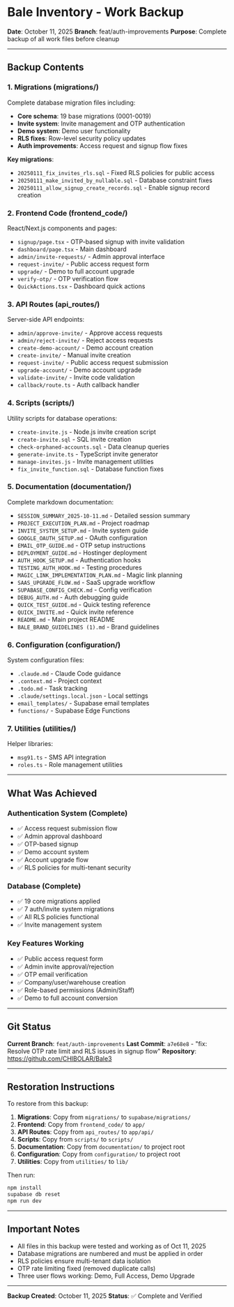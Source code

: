 # Bale Inventory - Work Backup

**Date**: October 11, 2025
**Branch**: feat/auth-improvements
**Purpose**: Complete backup of all work files before cleanup

---

## Backup Contents

### 1. Migrations (migrations/)
Complete database migration files including:
- **Core schema**: 19 base migrations (0001-0019)
- **Invite system**: Invite management and OTP authentication
- **Demo system**: Demo user functionality
- **RLS fixes**: Row-level security policy updates
- **Auth improvements**: Access request and signup flow fixes

**Key migrations**:
- `20250111_fix_invites_rls.sql` - Fixed RLS policies for public access
- `20250111_make_invited_by_nullable.sql` - Database constraint fixes
- `20250111_allow_signup_create_records.sql` - Enable signup record creation

### 2. Frontend Code (frontend_code/)
React/Next.js components and pages:
- `signup/page.tsx` - OTP-based signup with invite validation
- `dashboard/page.tsx` - Main dashboard
- `admin/invite-requests/` - Admin approval interface
- `request-invite/` - Public access request form
- `upgrade/` - Demo to full account upgrade
- `verify-otp/` - OTP verification flow
- `QuickActions.tsx` - Dashboard quick actions

### 3. API Routes (api_routes/)
Server-side API endpoints:
- `admin/approve-invite/` - Approve access requests
- `admin/reject-invite/` - Reject access requests
- `create-demo-account/` - Demo account creation
- `create-invite/` - Manual invite creation
- `request-invite/` - Public access request submission
- `upgrade-account/` - Demo account upgrade
- `validate-invite/` - Invite code validation
- `callback/route.ts` - Auth callback handler

### 4. Scripts (scripts/)
Utility scripts for database operations:
- `create-invite.js` - Node.js invite creation script
- `create-invite.sql` - SQL invite creation
- `check-orphaned-accounts.sql` - Data cleanup queries
- `generate-invite.ts` - TypeScript invite generator
- `manage-invites.js` - Invite management utilities
- `fix_invite_function.sql` - Database function fixes

### 5. Documentation (documentation/)
Complete markdown documentation:
- `SESSION_SUMMARY_2025-10-11.md` - Detailed session summary
- `PROJECT_EXECUTION_PLAN.md` - Project roadmap
- `INVITE_SYSTEM_SETUP.md` - Invite system guide
- `GOOGLE_OAUTH_SETUP.md` - OAuth configuration
- `EMAIL_OTP_GUIDE.md` - OTP setup instructions
- `DEPLOYMENT_GUIDE.md` - Hostinger deployment
- `AUTH_HOOK_SETUP.md` - Authentication hooks
- `TESTING_AUTH_HOOK.md` - Testing procedures
- `MAGIC_LINK_IMPLEMENTATION_PLAN.md` - Magic link planning
- `SAAS_UPGRADE_FLOW.md` - SaaS upgrade workflow
- `SUPABASE_CONFIG_CHECK.md` - Config verification
- `DEBUG_AUTH.md` - Auth debugging guide
- `QUICK_TEST_GUIDE.md` - Quick testing reference
- `QUICK_INVITE.md` - Quick invite reference
- `README.md` - Main project README
- `BALE_BRAND_GUIDELINES (1).md` - Brand guidelines

### 6. Configuration (configuration/)
System configuration files:
- `.claude.md` - Claude Code guidance
- `.context.md` - Project context
- `.todo.md` - Task tracking
- `.claude/settings.local.json` - Local settings
- `email_templates/` - Supabase email templates
- `functions/` - Supabase Edge Functions

### 7. Utilities (utilities/)
Helper libraries:
- `msg91.ts` - SMS API integration
- `roles.ts` - Role management utilities

---

## What Was Achieved

### Authentication System (Complete)
- ✅ Access request submission flow
- ✅ Admin approval dashboard
- ✅ OTP-based signup
- ✅ Demo account system
- ✅ Account upgrade flow
- ✅ RLS policies for multi-tenant security

### Database (Complete)
- ✅ 19 core migrations applied
- ✅ 7 auth/invite system migrations
- ✅ All RLS policies functional
- ✅ Invite management system

### Key Features Working
- ✅ Public access request form
- ✅ Admin invite approval/rejection
- ✅ OTP email verification
- ✅ Company/user/warehouse creation
- ✅ Role-based permissions (Admin/Staff)
- ✅ Demo to full account conversion

---

## Git Status

**Current Branch**: `feat/auth-improvements`
**Last Commit**: `a7e68e8` - "fix: Resolve OTP rate limit and RLS issues in signup flow"
**Repository**: https://github.com/CHIBOLAR/Bale3

---

## Restoration Instructions

To restore from this backup:

1. **Migrations**: Copy from `migrations/` to `supabase/migrations/`
2. **Frontend**: Copy from `frontend_code/` to `app/`
3. **API Routes**: Copy from `api_routes/` to `app/api/`
4. **Scripts**: Copy from `scripts/` to `scripts/`
5. **Documentation**: Copy from `documentation/` to project root
6. **Configuration**: Copy from `configuration/` to project root
7. **Utilities**: Copy from `utilities/` to `lib/`

Then run:
```bash
npm install
supabase db reset
npm run dev
```

---

## Important Notes

- All files in this backup were tested and working as of Oct 11, 2025
- Database migrations are numbered and must be applied in order
- RLS policies ensure multi-tenant data isolation
- OTP rate limiting fixed (removed duplicate calls)
- Three user flows working: Demo, Full Access, Demo Upgrade

---

**Backup Created**: October 11, 2025
**Status**: ✅ Complete and Verified
